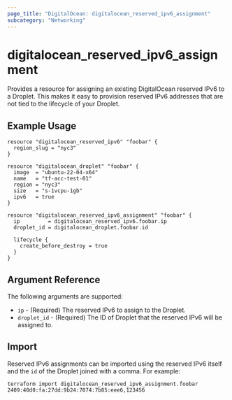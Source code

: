 ```yaml
---
page_title: "DigitalOcean: digitalocean_reserved_ipv6_assignment"
subcategory: "Networking"
---
```


# digitalocean\_reserved_ipv6_assignment

Provides a resource for assigning an existing DigitalOcean reserved IPv6 to a Droplet. This
makes it easy to provision reserved IPv6 addresses that are not tied to the lifecycle of your Droplet.

## Example Usage

```hcl
resource "digitalocean_reserved_ipv6" "foobar" {
  region_slug = "nyc3"
}

resource "digitalocean_droplet" "foobar" {
  image  = "ubuntu-22-04-x64"
  name   = "tf-acc-test-01"
  region = "nyc3"
  size   = "s-1vcpu-1gb"
  ipv6   = true
}

resource "digitalocean_reserved_ipv6_assignment" "foobar" {
  ip         = digitalocean_reserved_ipv6.foobar.ip
  droplet_id = digitalocean_droplet.foobar.id

  lifecycle {
    create_before_destroy = true
  }
}
```

## Argument Reference

The following arguments are supported:

* `ip` - (Required) The reserved IPv6 to assign to the Droplet.
* `droplet_id` - (Required) The ID of Droplet that the reserved IPv6 will be assigned to.

## Import

Reserved IPv6 assignments can be imported using the reserved IPv6 itself and the `id` of
the Droplet joined with a comma. For example:

```
terraform import digitalocean_reserved_ipv6_assignment.foobar 2409:40d0:fa:27dd:9b24:7074:7b85:eee6,123456
```
